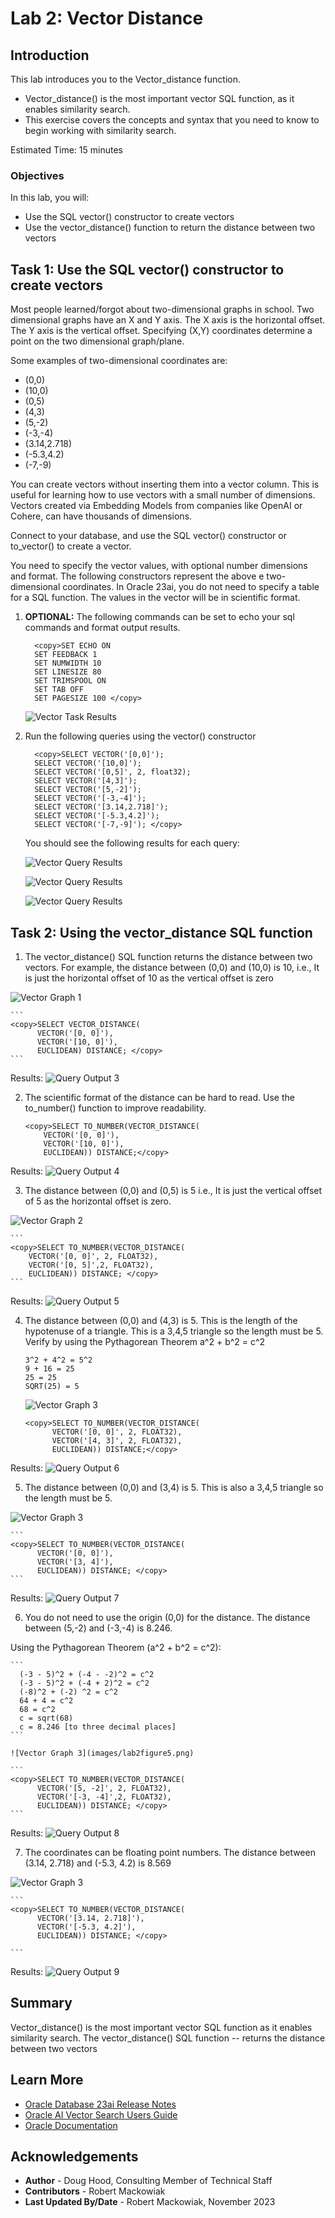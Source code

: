 # Lab 2: Vector Distance

## Introduction

This lab introduces you to the Vector\_distance function.

- Vector\_distance() is the most important vector SQL function, as it enables similarity search.
- This exercise covers the concepts and syntax that you need to know to begin working with similarity search.

Estimated Time: 15 minutes

### Objectives

In this lab, you will:
* Use the SQL vector() constructor to create vectors
* Use the vector\_distance() function to return the distance between two vectors


## Task 1: Use the SQL vector() constructor to create vectors

Most people learned/forgot about two-dimensional graphs in school.
Two dimensional graphs have an X and Y axis.
The X axis is the horizontal offset.
The Y axis is the vertical offset.
Specifying (X,Y) coordinates determine a point on the two dimensional graph/plane.

Some examples of two-dimensional coordinates are:
* (0,0)
* (10,0)
* (0,5)
* (4,3)
* (5,-2)
* (-3,-4)
* (3.14,2.718)
* (-5.3,4.2)
* (-7,-9)

You can create vectors without inserting them into a vector column.
This is useful for learning how to use vectors with a small number of dimensions.
Vectors created via Embedding Models from companies like OpenAI or Cohere, can have thousands of dimensions.

Connect to your database, and use the SQL vector() constructor or to\_vector() to create a vector.

You need to specify the vector values, with optional number dimensions and format.
The following constructors represent the above e two-dimensional coordinates.
In Oracle 23ai, you do not need to specify a table for a SQL function.
The values in the vector will be in scientific format.

1. **OPTIONAL:** The following commands can be set to echo your sql commands and format output results.

    ```
      <copy>SET ECHO ON
      SET FEEDBACK 1
      SET NUMWIDTH 10
      SET LINESIZE 80
      SET TRIMSPOOL ON
      SET TAB OFF
      SET PAGESIZE 100 </copy>
    ```
    ![Vector Task Results](images/screenshot2-01.png)

2. Run the following queries using the vector() constructor  

    ```
      <copy>SELECT VECTOR('[0,0]');
      SELECT VECTOR('[10,0]');
      SELECT VECTOR('[0,5]', 2, float32);
      SELECT VECTOR('[4,3]');
      SELECT VECTOR('[5,-2]');
      SELECT VECTOR('[-3,-4]');
      SELECT VECTOR('[3.14,2.718]');
      SELECT VECTOR('[-5.3,4.2]');
      SELECT VECTOR('[-7,-9]'); </copy>
    ```

    You should see the following results for each query:

    ![Vector Query Results](images/screenshot2-02a.png)

    ![Vector Query Results](images/screenshot2-02b.png)

    ![Vector Query Results](images/screenshot2-02c.png)


## Task 2: Using the vector_distance SQL function

1. The vector\_distance() SQL function returns the distance between two vectors.
For example, the distance between (0,0) and (10,0) is 10,
i.e., It is just the horizontal offset of 10 as the vertical offset is zero

  ![Vector Graph 1](images/lab2figure1.png)

    ```
    <copy>SELECT VECTOR_DISTANCE(
          VECTOR('[0, 0]'),
          VECTOR('[10, 0]'),
          EUCLIDEAN) DISTANCE; </copy>
    ```

  Results:
  ![Query Output 3](images/screenshot2-03.png)


2. The scientific format of the distance can be hard to read.
Use the to\_number() function to improve readability.

    ```
    <copy>SELECT TO_NUMBER(VECTOR_DISTANCE(
        VECTOR('[0, 0]'),
        VECTOR('[10, 0]'),
        EUCLIDEAN)) DISTANCE;</copy>
    ```

  Results:
  ![Query Output 4](images/screenshot2-04.png)

3. The distance between (0,0) and (0,5) is 5
i.e., It is just the vertical offset of 5 as the horizontal offset is zero.

  ![Vector Graph 2](images/lab2figure2.png)

    ```
    <copy>SELECT TO_NUMBER(VECTOR_DISTANCE(
        VECTOR('[0, 0]', 2, FLOAT32),
        VECTOR('[0, 5]',2, FLOAT32),
        EUCLIDEAN)) DISTANCE; </copy>
    ```

  Results:
  ![Query Output 5](images/screenshot2-05.png)

4. The distance between (0,0) and (4,3) is 5.
This is the length of the hypotenuse of a triangle.
This is a 3,4,5 triangle so the length must be 5.
Verify by using the Pythagorean Theorem a^2 + b^2 = c^2

    ```
    3^2 + 4^2 = 5^2
    9 + 16 = 25
    25 = 25
    SQRT(25) = 5
    ```

    ![Vector Graph 3](images/lab2figure3.png)

    ```
    <copy>SELECT TO_NUMBER(VECTOR_DISTANCE(
          VECTOR('[0, 0]', 2, FLOAT32),
          VECTOR('[4, 3]', 2, FLOAT32),
          EUCLIDEAN)) DISTANCE;</copy>
    ```
  Results:
  ![Query Output 6](images/screenshot2-06.png)


5. The distance between (0,0) and (3,4) is 5.
This is also a 3,4,5 triangle so the length must be 5.

  ![Vector Graph 3](images/lab2figure4.png)

    ```
    <copy>SELECT TO_NUMBER(VECTOR_DISTANCE(
          VECTOR('[0, 0]'),
          VECTOR('[3, 4]'),
          EUCLIDEAN)) DISTANCE; </copy>
    ```

  Results:
  ![Query Output 7](images/screenshot2-07.png)

6. You do not need to use the origin (0,0) for the distance. The distance between (5,-2) and (-3,-4) is 8.246.

  Using the Pythagorean Theorem (a^2 + b^2 = c^2):

    ```
      (-3 - 5)^2 + (-4 - -2)^2 = c^2
      (-3 - 5)^2 + (-4 + 2)^2 = c^2
      (-8)^2 + (-2) ^2 = c^2
      64 + 4 = c^2
      68 = c^2
      c = sqrt(68)
      c = 8.246 [to three decimal places]
    ```

    ![Vector Graph 3](images/lab2figure5.png)

    ```
    <copy>SELECT TO_NUMBER(VECTOR_DISTANCE(
          VECTOR('[5, -2]', 2, FLOAT32),
          VECTOR('[-3, -4]',2, FLOAT32),
          EUCLIDEAN)) DISTANCE; </copy>
    ```

  Results:
   ![Query Output 8](images/screenshot2-08.png)

7. The coordinates can be floating point numbers.
The distance between (3.14, 2.718) and (-5.3, 4.2) is 8.569

  ![Vector Graph 3](images/lab2figure6.png)

    ```
    <copy>SELECT TO_NUMBER(VECTOR_DISTANCE(
          VECTOR('[3.14, 2.718]'),
          VECTOR('[-5.3, 4.2]'),
          EUCLIDEAN)) DISTANCE; </copy>

    ```

  Results:
  ![Query Output 9](images/screenshot2-09.png)


## Summary

Vector\_distance() is the most important vector SQL function as it enables similarity search.
The vector\_distance() SQL function
-- returns the distance between two vectors


## Learn More

* [Oracle Database 23ai Release Notes](https://docs.oracle.com/en/database/oracle/oracle-database/23/rnrdm/index.html)
* [Oracle AI Vector Search Users Guide](https://docs.oracle.com/en/database/oracle/oracle-database/23/vecse/index.html)
* [Oracle Documentation](http://docs.oracle.com)

## Acknowledgements
* **Author** - Doug Hood, Consulting Member of Technical Staff
* **Contributors** - Robert Mackowiak
* **Last Updated By/Date** - Robert Mackowiak, November 2023
